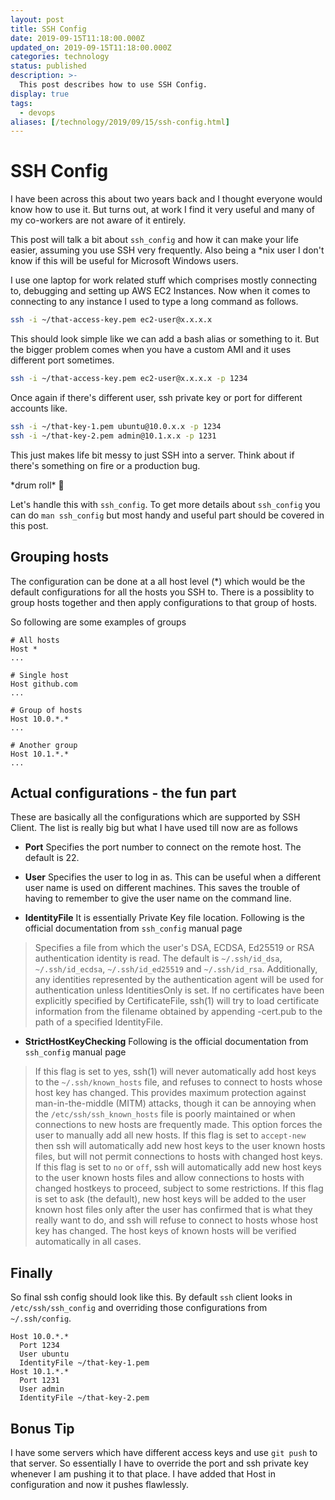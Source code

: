 ```yaml
---
layout: post
title: SSH Config
date: 2019-09-15T11:18:00.000Z
updated_on: 2019-09-15T11:18:00.000Z
categories: technology
status: published
description: >-
  This post describes how to use SSH Config.
display: true
tags:
  - devops
aliases: [/technology/2019/09/15/ssh-config.html]
---
```


# SSH Config

I have been across this about two years back and I thought everyone would know how to use it. But turns out, at work I find it very useful and many of my co-workers are not aware of it entirely.

This post will talk a bit about `ssh_config` and how it can make your life easier, assuming you use SSH very frequently. Also being a \*nix user I don't know if this will be useful for Microsoft Windows users.

I use one laptop for work related stuff which comprises mostly connecting to, debugging and setting up AWS EC2 Instances. Now when it comes to connecting to any instance I used to type a long command as follows.

```bash
ssh -i ~/that-access-key.pem ec2-user@x.x.x.x
```

This should look simple like we can add a bash alias or something to it. But the bigger problem comes when you have a custom AMI and it uses different port sometimes.

```bash
ssh -i ~/that-access-key.pem ec2-user@x.x.x.x -p 1234
```

Once again if there's different user, ssh private key or port for different accounts like.

```bash
ssh -i ~/that-key-1.pem ubuntu@10.0.x.x -p 1234
ssh -i ~/that-key-2.pem admin@10.1.x.x -p 1231
```

This just makes life bit messy to just SSH into a server. Think about if there's something on fire or a production bug.

\*drum roll\* :drum:

Let's handle this with `ssh_config`. To get more details about `ssh_config` you can do `man ssh_config` but most handy and useful part should be covered in this post.

## Grouping hosts

The configuration can be done at a all host level (\*) which would be the default configurations for all the hosts you SSH to. There is a possiblity to group hosts together and then apply configurations to that group of hosts.

So following are some examples of groups

```
# All hosts
Host *
...

# Single host
Host github.com
...

# Group of hosts
Host 10.0.*.*
...

# Another group
Host 10.1.*.*
...
```

## Actual configurations - the fun part

These are basically all the configurations which are supported by SSH Client. The list is really big but what I have used till now are as follows


* **Port** Specifies the port number to connect on the remote host.  The default is 22.

* **User** Specifies the user to log in as.  This can be useful when a different user name is used on different machines.  This saves the trouble of having to remember to give the user name on the command line.

* **IdentityFile** It is essentially Private Key file location. Following is the official documentation from `ssh_config` manual page
> Specifies a file from which the user's DSA, ECDSA, Ed25519 or RSA authentication identity is read.  The default is `~/.ssh/id_dsa`, `~/.ssh/id_ecdsa`, `~/.ssh/id_ed25519` and `~/.ssh/id_rsa`.  Additionally, any identities represented by the authentication agent will be used for authentication unless IdentitiesOnly is set.  If no certificates have been explicitly specified by CertificateFile, ssh(1) will try to load certificate information from the filename obtained by appending -cert.pub to the path of a specified IdentityFile.

* **StrictHostKeyChecking** Following is the official documentation from `ssh_config` manual page
> If this flag is set to yes, ssh(1) will never automatically add host keys to the `~/.ssh/known_hosts` file, and refuses to connect to hosts whose host key has changed.  This provides maximum protection against man-in-the-middle (MITM) attacks, though it can be annoying when the `/etc/ssh/ssh_known_hosts` file is poorly maintained or when connections to new hosts are frequently made.  This option forces the user to manually add all new hosts.
If this flag is set to `accept-new` then ssh will automatically add new host keys to the user known hosts files, but will not permit connections to hosts with changed host keys.  If this flag is set to `no` or `off`, ssh will automatically add new host keys to the user known hosts files and allow connections to hosts with changed hostkeys to proceed, subject to some restrictions.  If this flag is set to ask (the default), new host keys will be added to the user known host files only after the user has confirmed that is what they really want to do, and ssh will refuse to connect to hosts whose host key has changed.  The host keys of known hosts will be verified automatically in all cases.

## Finally

So final ssh config should look like this. By default `ssh` client looks in `/etc/ssh/ssh_config` and overriding those configurations from `~/.ssh/config`.

```
Host 10.0.*.*
  Port 1234
  User ubuntu
  IdentityFile ~/that-key-1.pem
Host 10.1.*.*
  Port 1231
  User admin
  IdentityFile ~/that-key-2.pem
```

## Bonus Tip

I have some servers which have different access keys and use `git push` to that server. So essentially I have to override the port and ssh private key whenever I am pushing it to that place. I have added that Host in configuration and now it pushes flawlessly.
